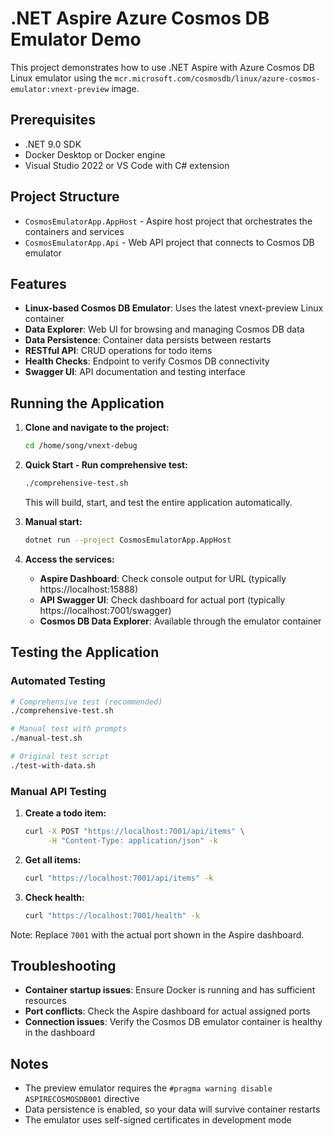 # .NET Aspire Azure Cosmos DB Emulator Demo

This project demonstrates how to use .NET Aspire with Azure Cosmos DB Linux emulator using the `mcr.microsoft.com/cosmosdb/linux/azure-cosmos-emulator:vnext-preview` image.

## Prerequisites

- .NET 9.0 SDK
- Docker Desktop or Docker engine
- Visual Studio 2022 or VS Code with C# extension

## Project Structure

- `CosmosEmulatorApp.AppHost` - Aspire host project that orchestrates the containers and services
- `CosmosEmulatorApp.Api` - Web API project that connects to Cosmos DB emulator

## Features

- **Linux-based Cosmos DB Emulator**: Uses the latest vnext-preview Linux container
- **Data Explorer**: Web UI for browsing and managing Cosmos DB data
- **Data Persistence**: Container data persists between restarts
- **RESTful API**: CRUD operations for todo items
- **Health Checks**: Endpoint to verify Cosmos DB connectivity
- **Swagger UI**: API documentation and testing interface

## Running the Application

1. **Clone and navigate to the project:**
   ```bash
   cd /home/song/vnext-debug
   ```

2. **Quick Start - Run comprehensive test:**
   ```bash
   ./comprehensive-test.sh
   ```
   This will build, start, and test the entire application automatically.

3. **Manual start:**
   ```bash
   dotnet run --project CosmosEmulatorApp.AppHost
   ```

4. **Access the services:**
   - **Aspire Dashboard**: Check console output for URL (typically https://localhost:15888)
   - **API Swagger UI**: Check dashboard for actual port (typically https://localhost:7001/swagger)
   - **Cosmos DB Data Explorer**: Available through the emulator container

## Testing the Application

### Automated Testing
```bash
# Comprehensive test (recommended)
./comprehensive-test.sh

# Manual test with prompts
./manual-test.sh

# Original test script
./test-with-data.sh
```

### Manual API Testing
1. **Create a todo item:**
   ```bash
   curl -X POST "https://localhost:7001/api/items" \
        -H "Content-Type: application/json" -k
   ```

2. **Get all items:**
   ```bash
   curl "https://localhost:7001/api/items" -k
   ```

3. **Check health:**
   ```bash
   curl "https://localhost:7001/health" -k
   ```

Note: Replace `7001` with the actual port shown in the Aspire dashboard.

## Troubleshooting

- **Container startup issues**: Ensure Docker is running and has sufficient resources
- **Port conflicts**: Check the Aspire dashboard for actual assigned ports
- **Connection issues**: Verify the Cosmos DB emulator container is healthy in the dashboard

## Notes

- The preview emulator requires the `#pragma warning disable ASPIRECOSMOSDB001` directive
- Data persistence is enabled, so your data will survive container restarts
- The emulator uses self-signed certificates in development mode
